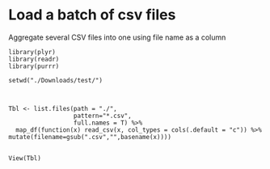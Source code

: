 # Load a batch of csv files

Aggregate several CSV files into one using file name as a column

```text
library(plyr)
library(readr)
library(purrr)

setwd("./Downloads/test/")



Tbl <- list.files(path = "./",
                  pattern="*.csv", 
                  full.names = T) %>% 
  map_df(function(x) read_csv(x, col_types = cols(.default = "c")) %>% mutate(filename=gsub(".csv","",basename(x)))) 


View(Tbl)
```



